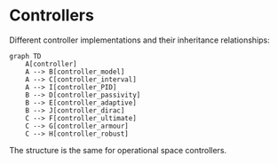 # Controllers

Different controller implementations and their inheritance relationships:
```mermaid
graph TD
    A[controller]
    A --> B[controller_model]
    A --> C[controller_interval]
    A --> I[controller_PID]
    B --> D[controller_passivity]
    B --> E[controller_adaptive]
    B --> J[controller_dirac]
    C --> F[controller_ultimate]
    C --> G[controller_armour]
    C --> H[controller_robust]
```

The structure is the same for operational space controllers.